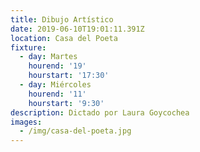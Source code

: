 ```yaml
---
title: Dibujo Artístico
date: 2019-06-10T19:01:11.391Z
location: Casa del Poeta
fixture:
  - day: Martes
    hourend: '19'
    hourstart: '17:30'
  - day: Miércoles
    hourend: '11'
    hourstart: '9:30'
description: Dictado por Laura Goycochea
images:
  - /img/casa-del-poeta.jpg
---
```


